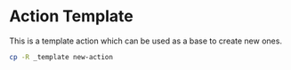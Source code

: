 # Action Template

This is a template action which can be used as a base to create new ones.

```bash
cp -R _template new-action
```